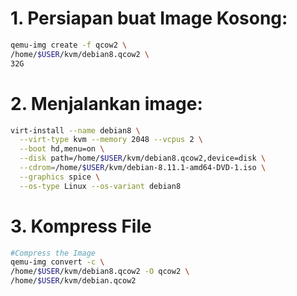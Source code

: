 # 1. Persiapan buat Image Kosong:
```sh
qemu-img create -f qcow2 \
/home/$USER/kvm/debian8.qcow2 \
32G
```

# 2. Menjalankan image:

```sh
virt-install --name debian8 \
  --virt-type kvm --memory 2048 --vcpus 2 \
  --boot hd,menu=on \
  --disk path=/home/$USER/kvm/debian8.qcow2,device=disk \
  --cdrom=/home/$USER/kvm/debian-8.11.1-amd64-DVD-1.iso \
  --graphics spice \
  --os-type Linux --os-variant debian8
```

# 3. Kompress File
```sh
#Compress the Image
qemu-img convert -c \
/home/$USER/kvm/debian8.qcow2 -O qcow2 \
/home/$USER/kvm/debian.qcow2
